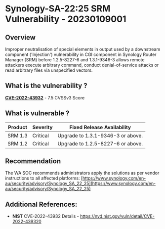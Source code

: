 # Synology-SA-22:25 SRM Vulnerability - 20230109001

## Overview
Improper neutralisation of special elements in output used by a downstream component ('Injection') vulnerability in CGI component in Synology Router Manager (SRM) before 1.2.5-8227-6 and 1.3.1-9346-3 allows remote attackers execute arbitrary command, conduct denial-of-service attacks or read arbitrary files via unspecified vectors.

## What is the vulnerability ?
[**CVE-2022-43932**](https://cve.mitre.org/cgi-bin/cvename.cgi?name=CVE-2022-43932) - 7.5 CVSSv3 Score

## What is vulnerable ? 

| Product | Severity | Fixed Release Availability |
| --- | --- | --- |
| SRM 1.3 | Critical | Upgrade to 1.3.1-9346-3 or above. |
| SRM 1.2 | Critical | Upgrade to 1.2.5-8227-6 or above. |


## Recommendation
The WA SOC recommends administrators apply the solutions as per vendor instructions to all affected platforms: [https://www.synology.com/en-au/security/advisory/Synology_SA_22_25](https://www.synology.com/en-au/security/advisory/Synology_SA_22_25)

## Additional References:
* **NIST** CVE-2022-43932 Details - https://nvd.nist.gov/vuln/detail/CVE-2022-439320
